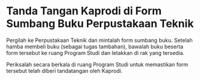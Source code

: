 # Tanda Tangan Kaprodi di Form Sumbang Buku Perpustakaan Teknik

Pergilah ke Perpustakaan Teknik dan mintalah form sumbang buku. Setelah hamba membeli buku (sebagai tugas tambahan), bawalah buku beserta form tersebut ke ruang Program Studi dan letakkan di rak yang tersedia. 

Periksalah secara berkala di ruang Program Studi untuk memastikan form tersebut telah diberi tandatangan oleh Kaprodi.
